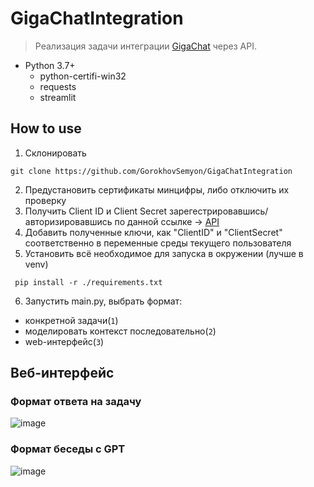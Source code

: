 # GigaChatIntegration

> Реализация задачи интеграции [GigaChat](https://developers.sber.ru/help/gigachat) через API.

- Python 3.7+
  - python-certifi-win32
  - requests
  - streamlit
 
## How to use

1) Склонировать

```git clone https://github.com/GorokhovSemyon/GigaChatIntegration```

2) Предустановить сертификаты минцифры, либо отключить их проверку
3) Получить Client ID и Client Secret зарегестрировавшись/авторизировавшись по данной ссылке -> [API](https://developers.sber.ru/portal/products/gigachat-api)
4) Добавить полученные ключи, как "ClientID" и "ClientSecret" соответственно в переменные среды текущего пользователя
5) Установить всё необходимое для запуска в окружении (лучше в venv)

``` pip install -r ./requirements.txt```

6) Запустить main.py, выбрать формат: 
- конкретной задачи(`1`)
- моделировать контекст последовательно(`2`)
- web-интерфейс(`3`)

## Веб-интерфейс

### Формат ответа на задачу
![image](images/Answer_with_prompt.png)

### Формат беседы с GPT
![image](images/Dialog.png)
